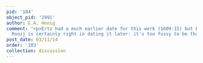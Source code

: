 ```yaml
---
pid: '104'
object_pid: '2991'
author: E.A. Honig
comment: "<p>Ertz had a much earlier date for this work (1609-15) but Brenninkmeijer-de
  Rooij is certainly right in dating it later: it's too fussy to be that early.</p>\n"
post_date: 03/11/14
order: '103'
collection: discussion
---
```

